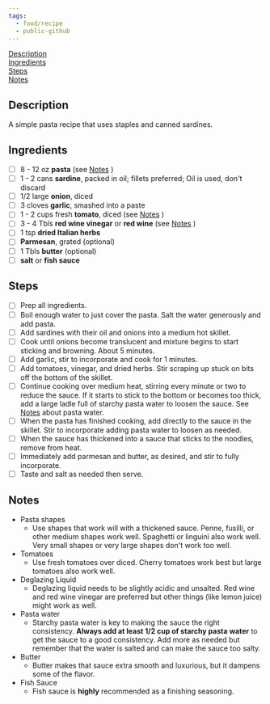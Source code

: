 ```yaml
---
tags:
  - food/recipe
  - public-github
---
```


[Description](#Description)  
[Ingredients](#Ingredients)  
[Steps](#Steps)  
[Notes](#Notes)  

## Description

A simple pasta recipe that uses staples and canned sardines.
## Ingredients

- [ ] 8 - 12 oz **pasta** (see [Notes](#Notes) )
- [ ] 1 - 2 cans **sardine**, packed in oil; fillets preferred; Oil is used, don't discard
- [ ] 1/2 large **onion**, diced
- [ ] 3 cloves **garlic**, smashed into a paste
- [ ] 1 - 2 cups fresh **tomato**, diced (see [Notes](#Notes) )
- [ ] 3 - 4 Tbls **red wine vinegar** or **red wine** (see [Notes](#Notes) )
- [ ] 1 tsp **dried Italian herbs**
- [ ] **Parmesan**, grated (optional)
- [ ] 1 Tbls **butter** (optional)
- [ ] **salt** or **fish sauce**

## Steps

- [ ] Prep all ingredients.
- [ ] Boil enough water to just cover the pasta. Salt the water generously and add pasta.
- [ ] Add sardines with their oil and onions into a medium hot skillet. 
- [ ] Cook until onions become translucent and mixture begins to start sticking and browning. About 5 minutes.
- [ ] Add garlic, stir to incorporate and cook for 1 minutes.
- [ ] Add tomatoes, vinegar, and dried herbs. Stir scraping up stuck on bits off the bottom of the skillet.
- [ ] Continue cooking over medium heat, stirring every minute or two to reduce the sauce. If it starts to stick to the bottom or becomes too thick, add a large ladle full of starchy pasta water to loosen the sauce. See [Notes](#Notes) about pasta water.
- [ ] When the pasta has finished cooking, add directly to the sauce in the skillet. Stir to incorporate adding pasta water to loosen as needed. 
- [ ] When the sauce has thickened into a sauce that sticks to the noodles, remove from heat. 
- [ ] Immediately add parmesan and butter, as desired, and stir to fully incorporate. 
- [ ] Taste and salt as needed then serve.

## Notes
- Pasta shapes
	- Use shapes that work will with a thickened sauce. Penne, fusilli, or other medium shapes work well. Spaghetti or linguini also work well. Very small shapes or very large shapes don't work too well.
- Tomatoes 
	- Use fresh tomatoes over diced. Cherry tomatoes work best but large tomatoes also work well.
- Deglazing Liquid
	- Deglazing liquid needs to be slightly acidic and unsalted. Red wine and red wine vinegar are preferred but other things (like lemon juice) might work as well.
- Pasta water
	- Starchy pasta water is key to making the sauce the right consistency. **Always add at least 1/2 cup of starchy pasta water** to get the sauce to a good consistency. Add more as needed but remember that the water is salted and can make the sauce too salty. 
- Butter
	- Butter makes that sauce extra smooth and luxurious, but it dampens some of the flavor. 
- Fish Sauce
	- Fish sauce is **highly** recommended as a finishing seasoning. 